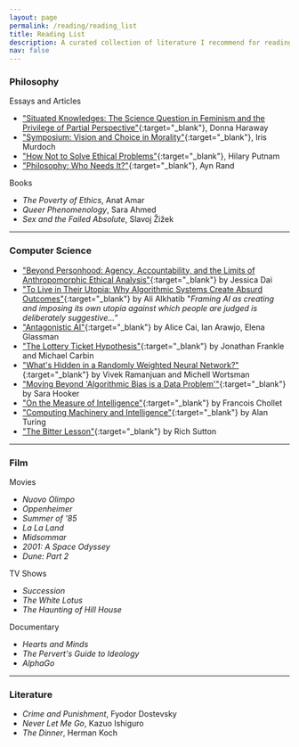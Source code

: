 ```yaml
---
layout: page
permalink: /reading/reading_list
title: Reading List
description: A curated collection of literature I recommend for reading / viewing.
nav: false
---
```


<!-- Skip to a section: [AI](#ai), [Philosophy](#philosophy), [Film](#film), [Fiction](#fiction) -->

<!-- --- -->

<!-- <img src="\assets\img\reading_info.png" width="100%" /> -->

<!-- --- -->

### Philosophy

Essays and Articles
- ["Situated Knowledges: The Science Question in Feminism and the Privilege of Partial Perspective"](https://www.jstor.org/stable/3178066){:target="_blank"}, Donna Haraway
- ["Symposium: Vision and Choice in Morality"](https://www.jstor.org/stable/4106662){:target="_blank"}, Iris Murdoch
- ["How Not to Solve Ethical Problems"](https://kuscholarworks.ku.edu/bitstream/handle/1808/12397/How%20Not%20to%20Solve%20Ethical%20Problems-1983.pdf){:target="_blank"}, Hilary Putnam
- ["Philosophy: Who Needs It?"](https://www.stephenhicks.org/wp-content/uploads/2018/12/Philosophy-Who-Needs-It-text.pdf){:target="_blank"}, Ayn Rand

Books
- *The Poverty of Ethics*, Anat Amar
- *Queer Phenomenology*, Sara Ahmed
- *Sex and the Failed Absolute*, Slavoj Žižek

---

### Computer Science

- ["Beyond Personhood: Agency, Accountability, and the Limits of Anthropomorphic Ethical Analysis"](https://arxiv.org/pdf/2404.13861){:target="_blank"} by Jessica Dai
- ["To Live in Their Utopia: Why Algorithmic Systems Create Absurd Outcomes"](https://ali-alkhatib.com/papers/chi/utopia/utopia.pdf){:target="_blank"} by Ali Alkhatib "*Framing AI as creating and imposing its own utopia against which people are judged is deliberately suggestive...*"
- ["Antagonistic AI"](https://arxiv.org/pdf/2402.07350.pdf){:target="_blank"} by Alice Cai, Ian Arawjo, Elena Glassman
- ["The Lottery Ticket Hypothesis"](https://arxiv.org/pdf/1803.03635.pdf){:target="_blank"} by Jonathan Frankle and Michael Carbin
- ["What's Hidden in a Randomly Weighted Neural Network?"](https://arxiv.org/pdf/1911.13299.pdf){:target="_blank"} by Vivek Ramanjuan and Michell Wortsman
- ["Moving Beyond 'Algorithmic Bias is a Data Problem'"](https://www.cell.com/patterns/fulltext/S2666-3899(21)00061-1){:target="_blank"} by Sara Hooker
- ["On the Measure of Intelligence"](https://arxiv.org/abs/1911.01547){:target="_blank"} by Francois Chollet
- ["Computing Machinery and Intelligence"](https://academic.oup.com/mind/article/LIX/236/433/986238){:target="_blank"} by Alan Turing
- ["The Bitter Lesson"](http://www.incompleteideas.net/IncIdeas/BitterLesson.html){:target="_blank"} by Rich Sutton


---

### Film

Movies
- *Nuovo Olimpo*
- *Oppenheimer*
- *Summer of '85*
- *La La Land*
- *Midsommar*
- *2001: A Space Odyssey*
- *Dune: Part 2*

TV Shows
- *Succession*
- *The White Lotus*
- *The Haunting of Hill House*

Documentary
- *Hearts and Minds*
- *The Pervert's Guide to Ideology*
- *AlphaGo*

---

### Literature

- *Crime and Punishment*, Fyodor Dostevsky
- *Never Let Me Go*, Kazuo Ishiguro
- *The Dinner*, Herman Koch